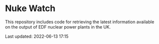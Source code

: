 # Nuke Watch

This repository includes code for retrieving the latest information available on the output of EDF nuclear power plants in the UK.

Last updated: 2022-06-13 17:15